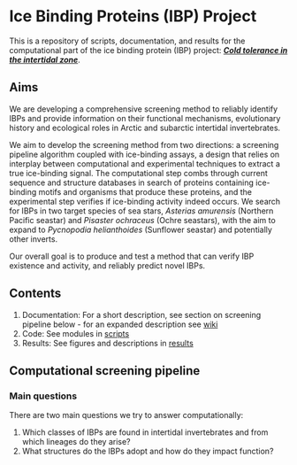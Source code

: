 # Ice Binding Proteins (IBP) Project
This is a repository of scripts, documentation, and results for the computational part of the ice binding protein (IBP) project: [**_Cold tolerance in the intertidal zone_**](https://github.com/GlassLabGenomics/ice_binding_proteins/wiki).

## Aims

We are developing a comprehensive screening method to reliably identify IBPs and provide information on their functional mechanisms, evolutionary history and ecological roles in Arctic and subarctic
intertidal invertebrates. 

We aim to develop the screening method from two directions: a screening pipeline algorithm coupled with ice-binding assays, a design that relies on interplay between computational and experimental techniques to extract a true ice-binding signal. The computational step combs through current sequence and structure databases in search of proteins containing ice-binding motifs and organisms that produce these proteins, and the experimental step verifies if ice-binding activity indeed occurs. We search for IBPs in two target species of sea stars, _Asterias amurensis_ (Northern Pacific seastar) and _Pisaster ochraceus_ (Ochre seastars), with the aim to expand to _Pycnopodia helianthoides_ (Sunflower seastar) and potentially other inverts. 

Our overall goal is to produce and test a method that can verify IBP existence and activity, and reliably predict novel IBPs. 

## Contents

1. Documentation: For a short description, see section on screening pipeline below - for an expanded description see [wiki](https://github.com/GlassLabGenomics/ice_binding_proteins/wiki)
1. Code: See modules in [scripts](https://github.com/GlassLabGenomics/ice_binding_proteins/scripts)
2. Results: See figures and descriptions in [results](https://github.com/GlassLabGenomics/ice_binding_proteins/results)

## Computational screening pipeline
### Main questions

There are two main questions we try to answer computationally:

1. Which classes of IBPs are found in intertidal invertebrates and from which lineages do they arise?
2. What structures do the IBPs adopt and how do they impact function?
